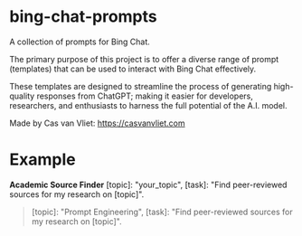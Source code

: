 # bing-chat-prompts

A collection of prompts for Bing Chat.

The primary purpose of this project is to offer a diverse range of prompt (templates) that can be used to interact with Bing Chat effectively.

These templates are designed to streamline the process of generating high-quality responses from ChatGPT; making it easier for developers, researchers, and enthusiasts to harness the full potential of the A.I. model.

Made by Cas van Vliet: https://casvanvliet.com

# Example

**Academic Source Finder**
[topic]: "your_topic", [task]: "Find peer-reviewed sources for my research on [topic]".

> [topic]: "Prompt Engineering", [task]: "Find peer-reviewed sources for my research on [topic]".
